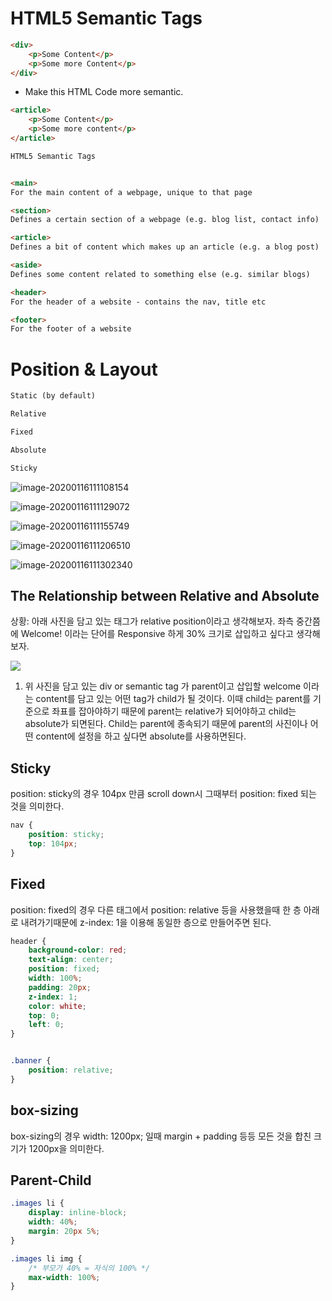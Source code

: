 # HTML5 Semantic Tags

```HTML
<div>
    <p>Some Content</p>
    <p>Some more Content</p>
</div>
```

- Make this HTML Code more semantic.

```html
<article>
	<p>Some Content</p>
    <p>Some more content</p>
</article>
```

```HTML
HTML5 Semantic Tags


<main>
For the main content of a webpage, unique to that page

<section>
Defines a certain section of a webpage (e.g. blog list, contact info)

<article>
Defines a bit of content which makes up an article (e.g. a blog post)

<aside>
Defines some content related to something else (e.g. similar blogs)

<header>
For the header of a website - contains the nav, title etc

<footer>
For the footer of a website
```

# Position & Layout

```HTML
Static (by default)

Relative

Fixed

Absolute

Sticky
```

![image-20200116111108154](C:\Users\user\AppData\Roaming\Typora\typora-user-images\image-20200116111108154.png)

![image-20200116111129072](C:\Users\user\AppData\Roaming\Typora\typora-user-images\image-20200116111129072.png)



![image-20200116111155749](C:\Users\user\AppData\Roaming\Typora\typora-user-images\image-20200116111155749.png)





![image-20200116111206510](C:\Users\user\AppData\Roaming\Typora\typora-user-images\image-20200116111206510.png)

![image-20200116111302340](C:\Users\user\AppData\Roaming\Typora\typora-user-images\image-20200116111302340.png)



## The Relationship between Relative and Absolute

상황:  아래 사진을 담고 있는 태그가 relative position이라고 생각해보자. 좌측 중간쯤에 Welcome! 이라는 단어를 Responsive 하게 30% 크기로 삽입하고 싶다고 생각해보자.

![](C:\Users\user\Desktop\HTML_CSS_Practice\images\banner.png)

1. 위 사진을 담고 있는 div or semantic tag 가 parent이고 삽입할 welcome 이라는 content를 담고 있는 어떤 tag가 child가 될 것이다. 이때 child는 parent를 기준으로 좌표를 잡아야하기 때문에 parent는 relative가 되어야하고 child는 absolute가 되면된다. Child는 parent에 종속되기 때문에 parent의 사진이나 어떤 content에 설정을 하고 싶다면 absolute를 사용하면된다.

## Sticky

position: sticky의 경우  104px 만큼 scroll down시 그때부터 position: fixed 되는 것을 의미한다.

```css
nav {
	position: sticky;
    top: 104px;
}
```



## Fixed

position: fixed의 경우 다른 태그에서 position: relative 등을 사용했을때 한 층 아래로 내려가기때문에 z-index: 1을 이용해 동일한 층으로 만들어주면 된다.

```css
header {
    background-color: red;
    text-align: center;
    position: fixed;
    width: 100%;
    padding: 20px;
    z-index: 1;
    color: white;
    top: 0;
    left: 0;
}


.banner {
    position: relative;
}
```

## box-sizing

box-sizing의 경우 width: 1200px; 일때 margin + padding 등등 모든 것을 합친 크기가 1200px을 의미한다.

## Parent-Child

```css
.images li {
    display: inline-block;
    width: 40%;
    margin: 20px 5%;
}

.images li img {
    /* 부모가 40% = 자식의 100% */
    max-width: 100%;
}
```

